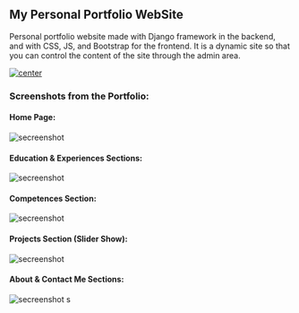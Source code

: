 ## My Personal Portfolio WebSite


Personal portfolio website made with Django framework in the backend, and with CSS, JS, and Bootstrap for the frontend. It is a dynamic site so that you can control the content of the site through the admin area.

<a align="center" href="https://abdelaali.tech/">
  <img align="center" src="https://img.shields.io/badge/View%20The%20Portfolio-Click%20me-blue" alt="center">
</a>

### Screenshots from the Portfolio:

#### Home Page:
<img aline="center" src="https://imgur.com/4Ts6TWo.png" alt="secreenshot">

#### Education & Experiences Sections:
<img aline="center" src="https://imgur.com/tL62uya.png" alt="secreenshot">


#### Competences Section:
<img aline="center" src="https://imgur.com/5cJRbzq.png" alt="secreenshot">


#### Projects Section (Slider Show):
<img aline="center" src="https://imgur.com/9Fykk0q.png" alt="secreenshot">

#### About & Contact Me Sections:
<img aline="center" src="https://imgur.com/dH8KGBV.png" alt="secreenshot">
s

